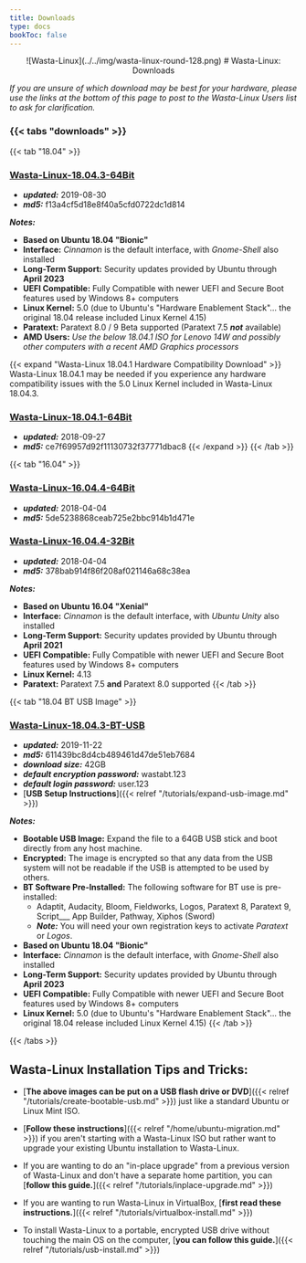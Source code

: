 ```yaml
---
title: Downloads
type: docs
bookToc: false
---
```


<p align="center"> ![Wasta-Linux](../../img/wasta-linux-round-128.png)
# Wasta-Linux: Downloads

*If you are unsure of which download may be best for your hardware, please use the links at the bottom of this page to post to the Wasta-Linux Users list to ask for clarification.*

### {{< tabs "downloads" >}}

{{< tab "18.04" >}}

### [**Wasta-Linux-18.04.3-64Bit**](http://www.wastalinux.org/downloads/isos/wl-18-04-3/WL-18.04.3-64bit.iso)
* ***updated:*** 2019-08-30
* ***md5:*** f13a4cf5d18e8f40a5cfd0722dc1d814

***Notes:***

* **Based on Ubuntu 18.04 "Bionic"**
* **Interface:** *Cinnamon* is the default interface, with *Gnome-Shell* also installed
* **Long-Term Support:** Security updates provided by Ubuntu through **April 2023**
* **UEFI Compatible:** Fully Compatible with newer UEFI and Secure Boot features used by Windows 8+ computers
* **Linux Kernel:** 5.0 (due to Ubuntu's "Hardware Enablement Stack"... the original 18.04 release included Linux Kernel 4.15)
* **Paratext:** Paratext 8.0 / 9 Beta supported (Paratext 7.5 ***not*** available)
* **AMD Users:** *Use the below 18.04.1 ISO for Lenovo 14W and possibly other computers with a recent AMD Graphics processors*

{{< expand "Wasta-Linux 18.04.1 Hardware Compatibility Download" >}}
Wasta-Linux 18.04.1 may be needed if you experience any hardware compatibility issues with the 5.0 Linux Kernel included in Wasta-Linux 18.04.3.
### [**Wasta-Linux-18.04.1-64Bit**](http://www.wastalinux.org/downloads/isos/wl-18-04-1/WL-18.04.1.2-64bit.iso)
* ***updated:*** 2018-09-27
* ***md5:*** ce7f69957d92f11130732f37771dbac8
{{< /expand >}}
{{< /tab >}}

{{< tab "16.04" >}}
### [**Wasta-Linux-16.04.4-64Bit**](http://www.wastalinux.org/downloads/isos/wl-16-04-4/WL-16.04.4.2-64bit.iso)
* ***updated:*** 2018-04-04
* ***md5:*** 5de5238868ceab725e2bbc914b1d471e

### [**Wasta-Linux-16.04.4-32Bit**](http://wastalinux.org/downloads/isos/wl-16-04-4/WL-16.04.4-32bit.iso)
* ***updated:*** 2018-04-04
* ***md5:*** 378bab914f86f208af021146a68c38ea

***Notes:***

* **Based on Ubuntu 16.04 "Xenial"**
* **Interface:** *Cinnamon* is the default interface, with *Ubuntu Unity* also installed
* **Long-Term Support:** Security updates provided by Ubuntu through **April 2021**
* **UEFI Compatible:** Fully Compatible with newer UEFI and Secure Boot features used by Windows 8+ computers
* **Linux Kernel:** 4.13
* **Paratext:** Paratext 7.5 **and** Paratext 8.0 supported
{{< /tab >}}

{{< tab "18.04 BT USB Image" >}}

### [**Wasta-Linux-18.04.3-BT-USB**](http://www.wastalinux.org/downloads/other/usb-image/wasta-bt-2019-11-22.img.bz2)
* ***updated:*** 2019-11-22
* ***md5:*** 611439bc8d4cb489461d47de51eb7684
* ***download size:*** 42GB
* ***default encryption password:*** wastabt.123
* ***default login password:*** user.123
* [**USB Setup Instructions**]({{< relref "/tutorials/expand-usb-image.md" >}})

***Notes:***

* **Bootable USB Image:** Expand the file to a 64GB USB stick and boot directly from any host machine.
* **Encrypted:** The image is encrypted so that any data from the USB system will not be readable if the USB is attempted to be used by others.
* **BT Software Pre-Installed:** The following software for BT use is pre-installed:
    * Adaptit, Audacity, Bloom, Fieldworks, Logos, Paratext 8, Paratext 9, Script___ App Builder, Pathway, Xiphos (Sword)
    * ***Note:*** You will need your own registration keys to activate *Paratext* or *Logos*.
* **Based on Ubuntu 18.04 "Bionic"**
* **Interface:** *Cinnamon* is the default interface, with *Gnome-Shell* also installed
* **Long-Term Support:** Security updates provided by Ubuntu through **April 2023**
* **UEFI Compatible:** Fully Compatible with newer UEFI and Secure Boot features used by Windows 8+ computers
* **Linux Kernel:** 5.0 (due to Ubuntu's "Hardware Enablement Stack"... the original 18.04 release included Linux Kernel 4.15)
{{< /tab >}}


{{< /tabs >}}

## Wasta-Linux Installation Tips and Tricks:

* [**The above images can be put on a USB flash drive or DVD**]({{< relref "/tutorials/create-bootable-usb.md" >}}) just like a standard Ubuntu or Linux Mint ISO.

* [**Follow these instructions**]({{< relref "/home/ubuntu-migration.md" >}}) if you aren't starting with a Wasta-Linux ISO but rather want to upgrade your existing Ubuntu installation to Wasta-Linux.

* If you are wanting to do an "in-place upgrade" from a previous version of Wasta-Linux and don't have a separate home partition, you can [**follow this guide.**]({{< relref "/tutorials/inplace-upgrade.md" >}})

* If you are wanting to run Wasta-Linux in VirtualBox, [**first read these instructions.**]({{< relref "/tutorials/virtualbox-install.md" >}})

* To install Wasta-Linux to a portable, encrypted USB drive without touching the main OS on the computer, [**you can follow this guide.**]({{< relref "/tutorials/usb-install.md" >}})
